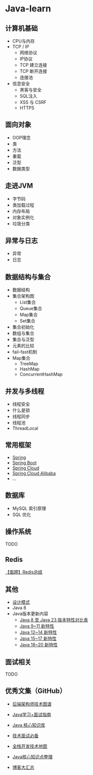 # Java-learn

## 计算机基础

- CPU与内存
- TCP / IP
  - 网络协议
  - IP协议
  - TCP 建立连接
  - TCP 断开连接
  - 连接池
- 信息安全
  - 黑客与安全
  - SQL注入
  - XSS 与 CSRF
  - HTTPS

## 面向对象

- OOP理念
- 类
- 方法
- 重载
- 泛型
- 数据类型

## 走进JVM

- 字节码
- 类加载过程
- 内存布局
- 对象实例化
- 垃圾分类

## 异常与日志

- 异常
- 日志

## 数据结构与集合

- 数据结构
- 集合架构图
  - List集合
  - Queue集合
  - Map集合
  - Set集合
- 集合初始化
- 数组与集合
- 集合与泛型
- 元素的比较
- fail-fast机制
- Map集合
  - TreeMap
  - HashMap
  - ConcurrentHashMap

## 并发与多线程

- 线程安全
- 什么是锁
- 线程同步
- 线程池
- ThreadLocal

## 常用框架

- [Spring](https://github.com/tyronczt/java-learn/tree/master/Spring)
- [Spring Boot](https://github.com/tyronczt/spring-boot-learning)
- [Spring Cloud](https://github.com/tyronczt/Spring-Cloud-Learning)
- [Spring Cloud Alibaba](https://github.com/tyronczt/spring-cloud-alibaba-learning)
- ...

## 数据库

- MySQL 索引原理
- SQL 优化

## 操作系统

TODO

## Redis

[【面蹄】Redis总结](https://blog.csdn.net/tian330726/article/details/84332830)

## 其他

- [设计模式](https://github.com/tyronczt/java-learn/blob/master/Design%20Pattern/Design%20Pattern.md)
- Java 8
- Java版本更新内容
  - [Java 8 至 Java 23 版本特性对比表](https://tyron.blog.csdn.net/article/details/145800881)
  - [Java 9~11 新特性](https://tyron.blog.csdn.net/article/details/145780907)
  - [Java 12~14 新特性](https://tyron.blog.csdn.net/article/details/145800656)
  - [Java 15~17 新特性](https://tyron.blog.csdn.net/article/details/145811602)
  - [Java 18~20 新特性](https://tyron.blog.csdn.net/article/details/145811786)

## 面试相关

TODO

## 优秀文集（GitHub）

- [后端架构师技术图谱](https://github.com/xingshaocheng/architect-awesome/)

- [Java学习+面试指南](https://github.com/Snailclimb/JavaGuide)

- [ Java 核心知识库](https://github.com/crossoverJie/JCSprout)

- [技术面试必备](https://github.com/CyC2018/CS-Notes)

- [全栈开发技术地图](https://frank-lam.github.io/fullstack-tutorial/)

- [Java核心知识点整理](https://github.com/zaiyunduan123/Java-Summarize)

- [博客大汇总](https://github.com/yangchong211/YCBlogs)

  
